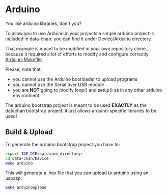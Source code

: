 # Arduino

You like arduino libraries, don't you?

To allow you to use Arduino in your projects a simple arduino project is included in data-chan:
you can find it under Device/Arduino directory.

That example is meant to be modified in your own repository clone, because it required a lot of
efforts to modify and configure correctly [Arduino-Makefile](https://github.com/sudar/Arduino-Makefile).

Please, note that:
- you cannot use the Arduino bootloader to upload programs
- you cannot use the Serial over USB module
- you are __NOT__ going to modify loop() and setup() as in any other arduino environment

The arduino bootstrap project is meant to be used __EXACTLY__ as the datachan bootstrap project,
it just allows arduino-specific libraries to be used!


## Build & Upload

To generate the arduino bootstrap project you have to:

```sh
export IDE_DIR=<arduino_directory>
cd data-chan/Device
make arduino
```

This will generate a .hex file that you can upload to arduino using an usbasp:

```sh
make arduinoupload
```
